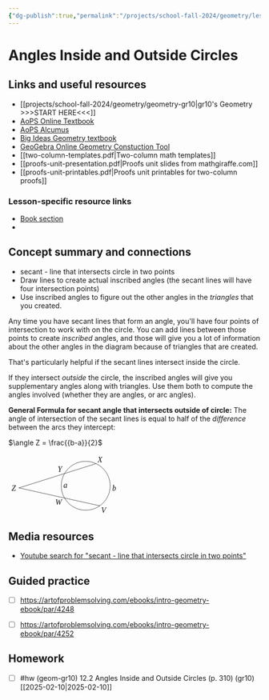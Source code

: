 ```yaml
---
{"dg-publish":true,"permalink":"/projects/school-fall-2024/geometry/lessons/12-2-angles-inside-outside-circles/"}
---
```



#  Angles Inside and Outside Circles 

## Links and useful resources 

- [[projects/school-fall-2024/geometry/geometry-gr10\|gr10's Geometry >>>START HERE<<<]]
- [AoPS Online Textbook](https://artofproblemsolving.com/ebooks/intro-geometry-ebook/c0toc)
- [AoPS Alcumus](https://artofproblemsolving.com/teacher/students)
- [Big Ideas Geometry textbook](https://bim.easyaccessmaterials.com/?level=12)
- [GeoGebra Online Geometry Constuction Tool](https://www.geogebra.org/geometry?lang=en/)
- [[two-column-templates.pdf|Two-column math templates]]
- [[proofs-unit-presentation.pdf|Proofs unit slides from mathgiraffe.com]]
- [[proofs-unit-printables.pdf|Proofs unit printables for two-column proofs]]


### Lesson-specific resource links


- [Book section](https://artofproblemsolving.com/ebooks/intro-geometry-ebook/c12s2) 
-  


## Concept summary and connections


- secant - line that intersects circle in two points 
- Draw lines to create actual inscribed angles (the secant lines will have four intersection points)
- Use inscribed angles to figure out the other angles in the *triangles* that you created.

Any time you have secant lines that form an angle, you'll have four points of intersection to work with on the circle. You can add lines between those points to create *inscribed* angles, and those will give you a lot of information about the other angles in the diagram because of triangles that are created.

That's particularly helpful if the secant lines intersect inside the circle.

If they intersect *outside* the circle, the inscribed angles will give you supplementary angles along with triangles. Use them both to compute the angles involved (whether they are angles, or arc angles).

**General Formula for secant angle that intersects outside of circle:**
The angle of intersection of the secant lines is equal to half of the *difference* between the arcs they intercept:

$\angle Z = \frac{{b-a}}{2}$

<svg viewBox="0 0 219.87499999999997 123.56249999999999" preserveAspectRatio="xMinYMin meet" data-src="chap11diag-44" xmlns:dc="http://purl.org/dc/elements/1.1/" xmlns:cc="http://creativecommons.org/ns#" xmlns:rdf="http://www.w3.org/1999/02/22-rdf-syntax-ns#" xmlns:svg="http://www.w3.org/2000/svg" xmlns="http://www.w3.org/2000/svg" xmlns:inkscape="http://www.inkscape.org/namespaces/inkscape" version="1.1" width="219.87499999999997" height="123.56249999999999"  xml:space="preserve"><metadata ><rdf:RDF><cc:Work rdf:about=""><dc:format>image/svg+xml</dc:format><dc:type rdf:resource="http://purl.org/dc/dcmitype/StillImage" /></cc:Work></rdf:RDF></metadata><defs ><clipPath id="chap11diag-44-clipPath18"><path d="M 0,0 146,0 146,79 0,79 0,0 z"  /></clipPath></defs><g transform="translate(5,5)"><g transform="scale(1.15)"><g transform="matrix(1.25,0,0,-1.25,0,98.75)" ><g ><g ><g clip-path="url(#chap11diag-44-clipPath18)" ><g transform="translate(0,79)" ><g transform="translate(104,-41)" ><path d="m 34.01566,0 c 0,9.02191 -3.58448,17.67323 -9.96346,24.0522 C 17.67323,30.43118 9.02191,34.01566 0,34.01566 c -9.02191,0 -17.67323,-3.58448 -24.0522,-9.96346 C -30.43118,17.67323 -34.01566,9.02191 -34.01566,0 c 0,-9.02191 3.58448,-17.67323 9.96346,-24.0522 6.37897,-6.37898 15.03029,-9.96346 24.0522,-9.96346 9.02191,0 17.67323,3.58448 24.0522,9.96346 6.37898,6.37897 9.96346,15.03029 9.96346,24.0522 z"  style="fill:none;stroke:currentColor;stroke-width:0.5;stroke-linecap:butt;stroke-linejoin:round;stroke-miterlimit:10;stroke-opacity:1;stroke-dasharray:none" /><path d="M -92.80447,-2.96436 14.3758,30.82877"  style="fill:none;stroke:currentColor;stroke-width:0.5;stroke-linecap:round;stroke-linejoin:round;stroke-miterlimit:10;stroke-opacity:1;stroke-dasharray:none" /><path d="M -92.80447,-2.96436 19.51062,-27.86401"  style="fill:none;stroke:currentColor;stroke-width:0.5;stroke-linecap:round;stroke-linejoin:round;stroke-miterlimit:10;stroke-opacity:1;stroke-dasharray:none" /><g transform="translate(0,79)" ><text transform="matrix(1,0,0,-1,-103.0808,-85.6816)" ><tspan x="0" y="0"  style="font-size:10.90909958px;font-variant:normal;writing-mode:lr-tb;fill:currentColor;fill-opacity:1;fill-rule:nonzero;stroke:none;font-family:STIX;font-style:italic">Z</tspan><tspan x="64.158798" y="-25.8603"  style="font-size:10.90909958px;font-variant:normal;writing-mode:lr-tb;fill:currentColor;fill-opacity:1;fill-rule:nonzero;stroke:none;font-family:STIX;font-style:italic">Y</tspan><tspan x="60.831501" y="19.931601"  style="font-size:10.90909958px;font-variant:normal;writing-mode:lr-tb;fill:currentColor;fill-opacity:1;fill-rule:nonzero;stroke:none;font-family:STIX;font-style:italic">W</tspan><tspan x="119.5566" y="-39.681198"  style="font-size:10.90909958px;font-variant:normal;writing-mode:lr-tb;fill:currentColor;fill-opacity:1;fill-rule:nonzero;stroke:none;font-family:STIX;font-style:italic">X</tspan><tspan x="124.6914" y="30.7878"  style="font-size:10.90909958px;font-variant:normal;writing-mode:lr-tb;fill:currentColor;fill-opacity:1;fill-rule:nonzero;stroke:none;font-family:STIX;font-style:italic">V</tspan><tspan x="72.065102" y="-4.0853"  style="font-size:10.90909958px;font-variant:normal;writing-mode:lr-tb;fill:currentColor;fill-opacity:1;fill-rule:nonzero;stroke:none;font-family:STIX;font-style:italic">a</tspan><tspan x="139.96719" y="0.2458"  style="font-size:10.90909958px;font-variant:normal;writing-mode:lr-tb;fill:currentColor;fill-opacity:1;fill-rule:nonzero;stroke:none;font-family:STIX;font-style:italic">b</tspan></text> </g></g></g></g></g></g></g></g></g></svg>

## Media resources

- [Youtube search for "secant - line that intersects circle in two points"](https://www.youtube.com/results?search_query=secant%20-%20line%20that%20intersects%20circle%20in%20two%20points) 

## Guided practice


- [ ] https://artofproblemsolving.com/ebooks/intro-geometry-ebook/par/4248  
- [ ] https://artofproblemsolving.com/ebooks/intro-geometry-ebook/par/4252  


## Homework


- [ ] #hw (geom-gr10) 12.2 Angles Inside and Outside Circles  (p. 310) (gr10) [[2025-02-10\|2025-02-10]] 

